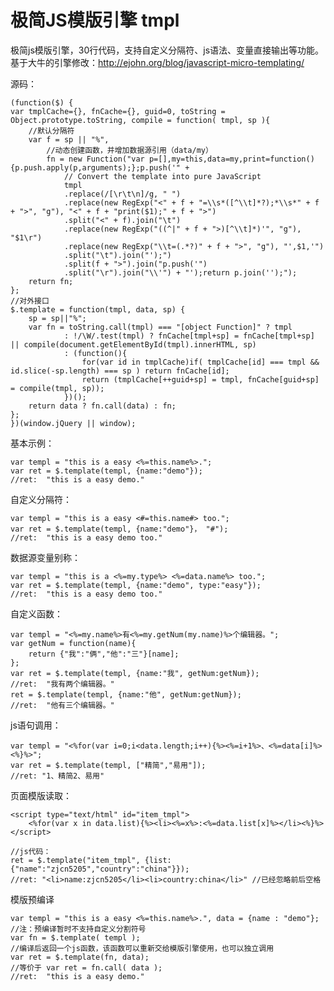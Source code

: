 极简JS模版引擎 tmpl
==================

极简js模版引擎，30行代码，支持自定义分隔符、js语法、变量直接输出等功能。
基于大牛的引擎修改：http://ejohn.org/blog/javascript-micro-templating/

源码：

	(function($) {
    var tmplCache={}, fnCache={}, guid=0, toString = Object.prototype.toString, compile = function( tmpl, sp ){
        //默认分隔符
        var f = sp || "%",
            //动态创建函数，并增加数据源引用（data/my）
            fn = new Function("var p=[],my=this,data=my,print=function(){p.push.apply(p,arguments);};p.push('" +
                // Convert the template into pure JavaScript
                tmpl
                .replace(/[\r\t\n]/g, " ")
                .replace(new RegExp("<" + f + "=\\s*([^\\t]*?);*\\s*" + f + ">", "g"), "<" + f + "print($1);" + f + ">")
                .split("<" + f).join("\t")
                .replace(new RegExp("((^|" + f + ">)[^\\t]*)'", "g"), "$1\r")
                .replace(new RegExp("\\t=(.*?)" + f + ">", "g"), "',$1,'")
                .split("\t").join("');")
                .split(f + ">").join("p.push('")
                .split("\r").join("\\'") + "');return p.join('');");
        return fn;
    };
    //对外接口
    $.template = function(tmpl, data, sp) {
        sp = sp||"%";
        var fn = toString.call(tmpl) === "[object Function]" ? tmpl
                : !/\W/.test(tmpl) ? fnCache[tmpl+sp] = fnCache[tmpl+sp] || compile(document.getElementById(tmpl).innerHTML, sp)
                : (function(){
                    for(var id in tmplCache)if( tmplCache[id] === tmpl && id.slice(-sp.length) === sp ) return fnCache[id];
                    return (tmplCache[++guid+sp] = tmpl, fnCache[guid+sp] = compile(tmpl, sp));
                })();
        return data ? fn.call(data) : fn;
    };
	})(window.jQuery || window);

基本示例：

	var templ = "this is a easy <%=this.name%>.";
	var ret = $.template(templ, {name:"demo"});
	//ret:  "this is a easy demo."

自定义分隔符：
	
	var templ = "this is a easy <#=this.name#> too.";
	var ret = $.template(templ, {name:"demo"}， "#");
	//ret:  "this is a easy demo too."

数据源变量别称：
	
	var templ = "this is a <%=my.type%> <%=data.name%> too.";
	var ret = $.template(templ, {name:"demo", type:"easy"});
	//ret:  "this is a easy demo too."

自定义函数：

	var templ = "<%=my.name%>有<%=my.getNum(my.name)%>个编辑器。";
	var getNum = function(name){
		return {"我":"俩","他":"三"}[name];
	};
	var ret = $.template(templ, {name:"我", getNum:getNum});
	//ret:  "我有两个编辑器。"
	ret = $.template(templ, {name:"他", getNum:getNum});
	//ret:  "他有三个编辑器。"

js语句调用：

	var templ = "<%for(var i=0;i<data.length;i++){%><%=i+1%>、<%=data[i]%><%}%>";
	var ret = $.template(templ, ["精简","易用"]);
	//ret: "1、精简2、易用"

页面模版读取：

	<script type="text/html" id="item_tmpl">
		<%for(var x in data.list){%><li><%=x%>:<%=data.list[x]%></li><%}%>
	</script>

	//js代码：
	ret = $.template("item_tmpl", {list:{"name":"zjcn5205","country":"china"}});
	//ret: "<li>name:zjcn5205</li><li>country:china</li>" //已经忽略前后空格

模版预编译
	
	var templ = "this is a easy <%=this.name%>.", data = {name : "demo"};
	//注：预编译暂时不支持自定义分割符号
	var fn = $.template( templ );
	//编译后返回一个js函数，该函数可以重新交给模版引擎使用，也可以独立调用
	var ret = $.template(fn, data);
	//等价于 var ret = fn.call( data );
	//ret:  "this is a easy demo."